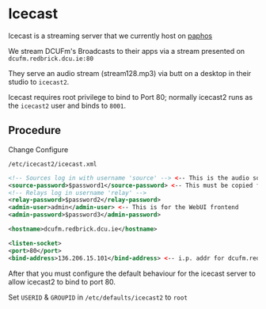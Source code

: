 # Icecast

Icecast is a streaming server that we currently host on [paphos](/hardware/paphos)

We stream DCUFm's Broadcasts to their apps via a stream presented on
`dcufm.redbrick.dcu.ie:80`

They serve an audio stream (stream128.mp3) via butt on a desktop in their studio
to `icecast2`.

Icecast requires root privilege to bind to Port 80; normally icecast2 runs as
the `icecast2` user and binds to `8001`.

## Procedure

Change
Configure

`/etc/icecast2/icecast.xml`

```xml
<!-- Sources log in with username 'source' --> <-- This is the audio source.
<source-password>$password1</source-password> <-- This must be copied for the DCUFM buttrc.
<!-- Relays log in username 'relay' -->
<relay-password>$password2</relay-password>
<admin-user>admin</admin-user> <-- This is for the WebUI frontend
<admin-password>$password3</admin-password>

<hostname>dcufm.redbrick.dcu.ie</hostname>

<listen-socket>
<port>80</port>
<bind-address>136.206.15.101</bind-address> <-- i.p. addr for dcufm.redbrick.dcu.ie A Record.
```

After that you must configure the default behaviour for the icecast server to allow icecast2 to bind
to port 80.

Set `USERID` & `GROUPID` in `/etc/defaults/icecast2` to `root`
